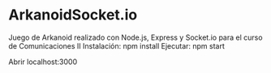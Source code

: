 # ArkanoidSocket.io
Juego de Arkanoid realizado con Node.js, Express y Socket.io para el curso de Comunicaciones II
Instalación: npm install
Ejecutar: npm start

Abrir localhost:3000
